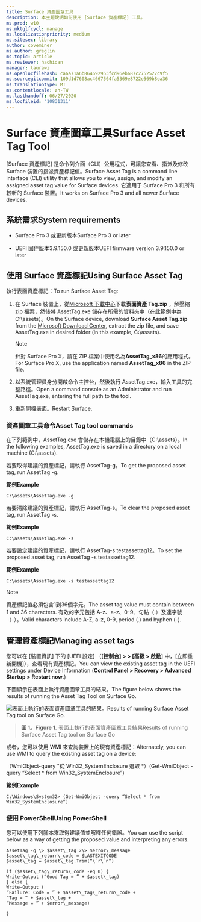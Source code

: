 ```yaml
---
title: Surface 資產圖章工具
description: 本主題說明如何使用 [Surface 資產標記] 工具。
ms.prod: w10
ms.mktglfcycl: manage
ms.localizationpriority: medium
ms.sitesec: library
author: coveminer
ms.author: greglin
ms.topic: article
ms.reviewer: hachidan
manager: laurawi
ms.openlocfilehash: ca6a71a6b864692953fcd96eb687c2752527c9f5
ms.sourcegitcommit: 109d1d7608ac4667564fa5369e8722e569b8ea36
ms.translationtype: MT
ms.contentlocale: zh-TW
ms.lasthandoff: 06/27/2020
ms.locfileid: "10831311"
---
```

# <span data-ttu-id="3440e-103">Surface 資產圖章工具</span><span class="sxs-lookup"><span data-stu-id="3440e-103">Surface Asset Tag Tool</span></span>

<span data-ttu-id="3440e-104">[Surface 資產標記] 是命令列介面（CLI）公用程式，可讓您查看、指派及修改 Surface 裝置的指派資產標記值。</span><span class="sxs-lookup"><span data-stu-id="3440e-104">Surface Asset Tag is a command line interface (CLI) utility that allows you to view, assign, and modify an assigned asset tag value for Surface devices.</span></span> <span data-ttu-id="3440e-105">它適用于 Surface Pro 3 和所有較新的 Surface 裝置。</span><span class="sxs-lookup"><span data-stu-id="3440e-105">It works on Surface Pro 3 and all newer Surface devices.</span></span>

## <span data-ttu-id="3440e-106">系統需求</span><span class="sxs-lookup"><span data-stu-id="3440e-106">System requirements</span></span>

- <span data-ttu-id="3440e-107">Surface Pro 3 或更新版本</span><span class="sxs-lookup"><span data-stu-id="3440e-107">Surface Pro 3 or later</span></span>

- <span data-ttu-id="3440e-108">UEFI 固件版本3.9.150.0 或更新版本</span><span class="sxs-lookup"><span data-stu-id="3440e-108">UEFI firmware version 3.9.150.0 or later</span></span>

## <span data-ttu-id="3440e-109">使用 Surface 資產標記</span><span class="sxs-lookup"><span data-stu-id="3440e-109">Using Surface Asset Tag</span></span> 

<span data-ttu-id="3440e-110">執行表面資產標記：</span><span class="sxs-lookup"><span data-stu-id="3440e-110">To run Surface Asset Tag:</span></span>

1.  <span data-ttu-id="3440e-111">在 Surface 裝置上，從[Microsoft 下載中心](https://www.microsoft.com/download/details.aspx?id=46703)下載**表面資產 Tag.zip** ，解壓縮 zip 檔案，然後將 AssetTag.exe 儲存在所需的資料夾中（在此範例中為 C:\\assets）。</span><span class="sxs-lookup"><span data-stu-id="3440e-111">On the Surface device, download **Surface Asset Tag.zip** from the [Microsoft Download Center](https://www.microsoft.com/download/details.aspx?id=46703), extract the zip file, and save AssetTag.exe in desired folder (in this example, C:\\assets).</span></span>

    > [!NOTE]
    > <span data-ttu-id="3440e-112">針對 Surface Pro X，請在 ZIP 檔案中使用名為**AssetTag_x86**的應用程式。</span><span class="sxs-lookup"><span data-stu-id="3440e-112">For Surface Pro X, use the application named **AssetTag_x86**  in the ZIP file.</span></span> 

2.  <span data-ttu-id="3440e-113">以系統管理員身分開啟命令主控台，然後執行 AssetTag.exe，輸入工具的完整路徑。</span><span class="sxs-lookup"><span data-stu-id="3440e-113">Open a command console as an Administrator and run AssetTag.exe, entering the full path to the tool.</span></span>

3.  <span data-ttu-id="3440e-114">重新開機表面。</span><span class="sxs-lookup"><span data-stu-id="3440e-114">Restart Surface.</span></span>

### <span data-ttu-id="3440e-115">資產圖章工具命令</span><span class="sxs-lookup"><span data-stu-id="3440e-115">Asset Tag tool commands</span></span>   
<span data-ttu-id="3440e-116">在下列範例中，AssetTag.exe 會儲存在本機電腦上的目錄中（C:\assets）。</span><span class="sxs-lookup"><span data-stu-id="3440e-116">In the following examples, AssetTag.exe is saved in a directory on a local machine (C:\assets).</span></span> 

<span data-ttu-id="3440e-117">若要取得建議的資產標記，請執行 AssetTag-g。</span><span class="sxs-lookup"><span data-stu-id="3440e-117">To get the proposed asset tag, run AssetTag -g.</span></span>

**<span data-ttu-id="3440e-118">範例</span><span class="sxs-lookup"><span data-stu-id="3440e-118">Example</span></span>**

   ```
 C:\assets\AssetTag.exe -g
  ```
 
 <span data-ttu-id="3440e-119">若要清除建議的資產標記，請執行 AssetTag-s。</span><span class="sxs-lookup"><span data-stu-id="3440e-119">To clear the proposed asset tag, run AssetTag -s.</span></span>
 
 **<span data-ttu-id="3440e-120">範例</span><span class="sxs-lookup"><span data-stu-id="3440e-120">Example</span></span>**
 
   ```
C:\assets\AssetTag.exe -s
  ```
<span data-ttu-id="3440e-121">若要設定建議的資產標記，請執行 AssetTag-s testassettag12。</span><span class="sxs-lookup"><span data-stu-id="3440e-121">To set the proposed asset tag, run AssetTag -s testassettag12.</span></span>

**<span data-ttu-id="3440e-122">範例</span><span class="sxs-lookup"><span data-stu-id="3440e-122">Example</span></span>**

```
C:\assets\AssetTag.exe -s testassettag12
```

>[!NOTE]
><span data-ttu-id="3440e-123">資產標記值必須包含1到36個字元。</span><span class="sxs-lookup"><span data-stu-id="3440e-123">The asset tag value must contain between 1 and 36 characters.</span></span> <span data-ttu-id="3440e-124">有效的字元包括 A-z、a-z、0-9、句點（.）及連字號（-）。</span><span class="sxs-lookup"><span data-stu-id="3440e-124">Valid characters include A-Z, a-z, 0-9, period (.) and hyphen (-).</span></span>


## <span data-ttu-id="3440e-125">管理資產標記</span><span class="sxs-lookup"><span data-stu-id="3440e-125">Managing asset tags</span></span>

<span data-ttu-id="3440e-126">您可以在 [裝置資訊] 下的 [UEFI 設定] （[**控制台] > > [高級 > 啟動**] 中，[立即重新開機]），查看現有資產標記。</span><span class="sxs-lookup"><span data-stu-id="3440e-126">You can view the existing asset tag in the UEFI settings under Device Information (**Control Panel > Recovery > Advanced Startup > Restart now**.)</span></span>

<span data-ttu-id="3440e-127">下圖顯示在表面上執行資產圖章工具的結果。</span><span class="sxs-lookup"><span data-stu-id="3440e-127">The figure below shows the results of running the Asset Tag Tool on Surface Go.</span></span>

![<span data-ttu-id="3440e-128">表面上執行的表面資產圖章工具的結果。</span><span class="sxs-lookup"><span data-stu-id="3440e-128">Results of running Surface Asset Tag tool on Surface Go.</span></span>
](images/assettag-fig1.png)

> **<span data-ttu-id="3440e-129">圖 1。</span><span class="sxs-lookup"><span data-stu-id="3440e-129">Figure 1.</span></span>** <span data-ttu-id="3440e-130">表面上執行的表面資產圖章工具結果</span><span class="sxs-lookup"><span data-stu-id="3440e-130">Results of running Surface Asset Tag tool on Surface Go</span></span>

<span data-ttu-id="3440e-131">或者，您可以使用 WMI 來查詢裝置上的現有資產標記：</span><span class="sxs-lookup"><span data-stu-id="3440e-131">Alternately, you can use WMI to query the existing asset tag on a device:</span></span>

<span data-ttu-id="3440e-132">（WmiObject-query "從 Win32_SystemEnclosure 選取 \*）</span><span class="sxs-lookup"><span data-stu-id="3440e-132">(Get-WmiObject -query “Select \* from Win32_SystemEnclosure”)</span></span>

**<span data-ttu-id="3440e-133">範例</span><span class="sxs-lookup"><span data-stu-id="3440e-133">Example</span></span>**

   ```
C:\Windows\System32> (Get-WmiObject -query “Select * from Win32_SystemEnclosure”)
  ```
  
### <span data-ttu-id="3440e-134">使用 PowerShell</span><span class="sxs-lookup"><span data-stu-id="3440e-134">Using PowerShell</span></span>

<span data-ttu-id="3440e-135">您可以使用下列腳本來取得建議值並解釋任何錯誤。</span><span class="sxs-lookup"><span data-stu-id="3440e-135">You can use the script below as a way of getting the proposed value and interpreting any errors.</span></span>

 ```
AssetTag -g \> $asset\_tag 2\> $error\_message  
$asset\_tag\_return\_code = $LASTEXITCODE  
$asset\_tag = $asset\_tag.Trim(“\`r\`n”)

if ($asset\_tag\_return\_code -eq 0) {  
Write-Output (“Good Tag = ” + $asset\_tag)  
} else {  
Write-Output (  
“Failure: Code = ” + $asset\_tag\_return\_code +  
“Tag = ” + $asset\_tag +  
“Message = ” + $error\_message)

}
 ```
